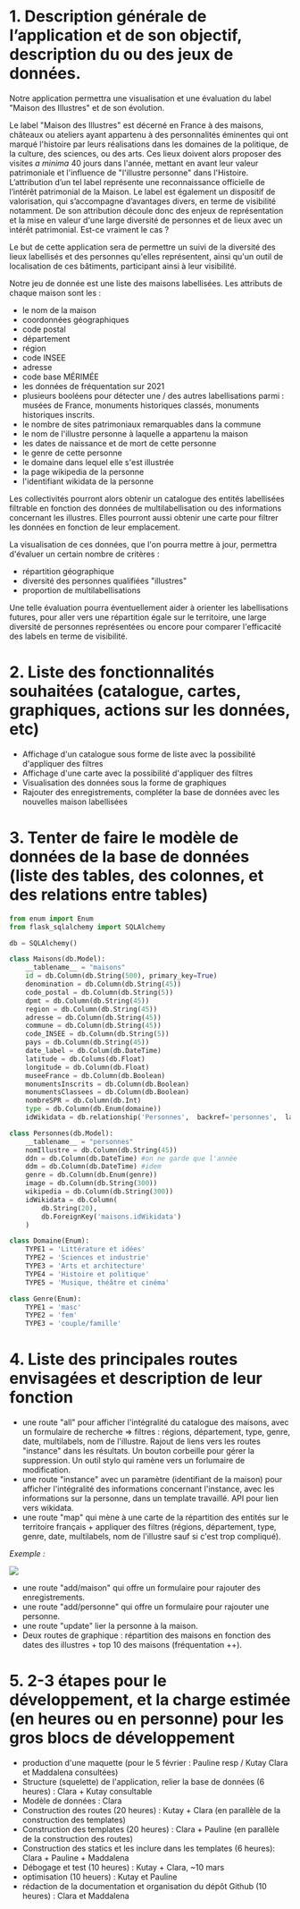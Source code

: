 # 1. Description générale de l’application et de son objectif, description du ou des jeux de données. 

Notre application permettra une visualisation et une évaluation du label "Maison des Illustres" et de son évolution. 

Le label "Maison des Illustres" est décerné en France à des maisons, châteaux ou ateliers ayant appartenu à des personnalités éminentes qui ont marqué l'histoire par leurs réalisations dans les domaines de la politique, de la culture, des sciences, ou des arts. Ces lieux doivent alors proposer des visites *a minima* 40 jours dans l'année, mettant en avant leur valeur patrimoniale et l'influence de "l'illustre personne" dans l'Histoire. L’attribution d’un tel label représente une reconnaissance officielle de l’intérêt patrimonial de la Maison. Le label est également un dispositif de valorisation, qui s’accompagne d’avantages divers, en terme de visibilité notamment. De son attribution découle donc des enjeux de représentation et la mise en valeur d'une large diversité de personnes et de lieux avec un intérêt patrimonial. Est-ce vraiment le cas ? 

Le but de cette application sera de permettre un suivi de la diversité des lieux labellisés et des personnes qu'elles représentent, ainsi qu'un outil de localisation de ces bâtiments, participant ainsi à leur visibilité.

Notre jeu de donnée est une liste des maisons labellisées. Les attributs de chaque maison sont les : 
- le nom de la maison
- coordonnées géographiques
- code postal
- département
- région
- code INSEE
- adresse
- code base MÉRIMÉE
- les données de fréquentation sur 2021
- plusieurs booléens pour détecter une / des autres labellisations parmi : musées de France, monuments historiques classés, monuments historiques inscrits.
- le nombre de sites patrimoniaux remarquables dans la commune
- le nom de l'illustre personne à laquelle a appartenu la maison
- les dates de naissance et de mort de cette personne
- le genre de cette personne 
- le domaine dans lequel elle s'est illustrée
- la page wikipedia de la personne
- l'identifiant wikidata de la personne

Les collectivités pourront alors obtenir un catalogue des entités labellisées filtrable en fonction des données de multilabellisation ou des informations concernant les illustres. Elles pourront aussi obtenir une carte pour filtrer les données en fonction de leur emplacement. 

La visualisation de ces données, que l'on pourra mettre à jour, permettra d'évaluer un certain nombre de critères : 
- répartition géographique
- diversité des personnes qualifiées "illustres"
- proportion de multilabellisations

Une telle évaluation pourra éventuellement aider à orienter les labellisations futures, pour aller vers une répartition égale sur le territoire, une large diversité de personnes représentées ou encore pour comparer l'efficacité des labels en terme de visibilité. 

# 2. Liste des fonctionnalités souhaitées (catalogue, cartes, graphiques, actions sur les données, etc)

- Affichage d'un catalogue sous forme de liste avec la possibilité d'appliquer des filtres
- Affichage d'une carte avec la possibilité d'appliquer des filtres
- Visualisation des données sous la forme de graphiques
- Rajouter des enregistrements, compléter la base de données avec les nouvelles maison labellisées

# 3. Tenter de faire le modèle de données de la base de données (liste des tables, des colonnes, et des relations entre tables)

```Python
from enum import Enum
from flask_sqlalchemy import SQLAlchemy

db = SQLAlchemy()

class Maisons(db.Model):
    __tablename__ = "maisons"
    id = db.Column(db.String(500), primary_key=True)
    denomination = db.Column(db.String(45)) 
    code_postal = db.Column(db.String(5))
    dpmt = db.Column(db.String(45))
    region = db.Column(db.String(45))
    adresse = db.Column(db.String(45))
    commune = db.Column(db.String(45))
    code_INSEE = db.Column(db.String(5))
    pays = db.Column(db.String(45))
    date_label = db.Colum(db.DateTime)
    latitude = db.Colums(db.Float)
    longitude = db.Column(db.Float)
    museeFrance = db.Column(db.Boolean)
    monumentsInscrits = db.Column(db.Boolean)
    monumentsClassees = db.Column(db.Boolean)
    nombreSPR = db.Column(db.Int)
    type = db.Column(db.Enum(domaine))
    idWikidata = db.relationship('Personnes',  backref='personnes',  lazy=True) 

class Personnes(db.Model):
    __tablename__ = "personnes"
    nomIllustre = db.Column(db.String(45))
    ddn = db.Column(db.DateTime) #on ne garde que l'année
    ddm = db.Column(db.DateTime) #idem
    genre = db.Column(db.Enum(genre))
    image = db.Column(db.String(300))
    wikipedia = db.Column(db.String(300))
    idWikidata = db.Column(
        db.String(20),  
        db.ForeignKey('maisons.idWikidata')
    )

class Domaine(Enum):
    TYPE1 = 'Littérature et idées'
    TYPE2 = 'Sciences et industrie'
    TYPE3 = 'Arts et architecture'
    TYPE4 = 'Histoire et politique'
    TYPE5 = 'Musique, théâtre et cinéma'

class Genre(Enum):
    TYPE1 = 'masc'
    TYPE2 = 'fem'
    TYPE3 = 'couple/famille'
```

# 4. Liste des principales routes envisagées et description de leur fonction

- une route "all" pour afficher l'intégralité du catalogue des maisons, avec un formulaire de recherche => filtres : régions, département, type, genre, date, multilabels, nom de l'illustre. Rajout de liens vers les routes "instance" dans les résultats. Un bouton corbeille pour gérer la suppression. Un outil stylo qui ramène vers un forlumaire de modification. 
- une route "instance" avec un paramètre (identifiant de la maison) pour afficher l'intégralité des informations concernant l'instance, avec les informations sur la personne, dans un template travaillé. API pour lien vers wikidata. 
- une route "map" qui mène à une carte de la répartition des entités sur le territoire français + appliquer des filtres (régions, département, type, genre, date, multilabels, nom de l'illustre sauf si c'est trop compliqué).

*Exemple :*

![](https://lh7-us.googleusercontent.com/GzUGyTkDCvZBgVq7AucL2jAp0diDTxK_wVrR3cfwCOPvunEmafqMh1b04gMnPSD2gKtVSYKPvVEPexLAYfoEMP4MpM1kaQf9_xZtPnJPpmWQ6s0sq_OAFYUCtId9fWryOggTlx1U6jmC-jR2kNK15Rg)

- une route "add/maison" qui offre un formulaire pour rajouter des enregistrements.
- une route "add/personne" qui offre un formulaire pour rajouter une personne.
- une route "update" lier la personne à la maison.
- Deux routes de graphique : répartition des maisons en fonction des dates des illustres + top 10 des maisons (fréquentation ++). 

# 5. 2-3 étapes pour le développement, et la charge estimée (en heures ou en personne) pour les gros blocs de développement

- production d'une maquette (pour le 5 février : Pauline resp / Kutay Clara et Maddalena consultées)
- Structure (squelette) de l'application, relier la base de données (6 heures) : Clara + Kutay consultable
- Modèle de données : Clara 
- Construction des routes (20 heures) : Kutay + Clara (en parallèle de la construction des templates)
- Construction des templates (20 heures) : Clara + Pauline (en parallèle de la construction des routes)
- Construction des statics et les inclure dans les templates (6 heures): Clara + Pauline + Maddalena
- Débogage et test (10 heures) : Kutay + Clara, ~10 mars
- optimisation (10 heuers) : Kutay et Pauline 
- rédaction de la documentation et organisation du dépôt Github (10 heures) : Clara et Maddalena

